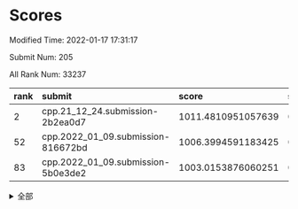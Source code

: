 # Scores

Modified Time: 2022-01-17 17:31:17

Submit Num: 205

All Rank Num: 33237

| rank |               submit               |       score        |       sigma        | pk_num |
| :--- | :--------------------------------- | :----------------- | :----------------- | :----- |
| 2    | cpp.21_12_24.submission-2b2ea0d7   | 1011.4810951057639 | 0.7874665162270725 | 650    |
| 52   | cpp.2022_01_09.submission-816672bd | 1006.3994591183425 | 0.7076482590929405 | 647    |
| 83   | cpp.2022_01_09.submission-5b0e3de2 | 1003.0153876060251 | 0.7051846681137197 | 645    |


<details>
<summary>全部</summary>

| rank |                 submit                 |       score        |       sigma        | pk_num |
| :--- | :------------------------------------- | :----------------- | :----------------- | :----- |
| 1    | gobigger.level_3.submission_level_3_26 | 1011.6378065868777 | 0.802575951191161  | 649    |
| 2    | cpp.21_12_24.submission-2b2ea0d7       | 1011.4810951057639 | 0.7874665162270725 | 650    |
| 3    | gobigger.level_3.submission_level_3_27 | 1011.3594568383052 | 0.7701405894877277 | 650    |
| 4    | gobigger.level_3.submission_level_3_29 | 1011.2044557258915 | 0.7594862381696365 | 648    |
| 5    | gobigger.level_3.submission_level_3_48 | 1011.1202608872035 | 0.7757928005561081 | 646    |
| 6    | gobigger.level_3.submission_level_3_8  | 1011.119978593252  | 0.7784604815074536 | 647    |
| 7    | gobigger.level_3.submission_level_3_47 | 1011.114379066131  | 0.7936120665259851 | 649    |
| 8    | gobigger.level_3.submission_level_3_33 | 1011.0445793797115 | 0.7953200025839974 | 647    |
| 9    | gobigger.level_3.submission_level_3_30 | 1010.7386971566048 | 0.7713235280289282 | 647    |
| 10   | gobigger.level_3.submission_level_3_16 | 1010.612051580269  | 0.7786973612162116 | 652    |
| 11   | gobigger.level_3.submission_level_3_9  | 1010.5713608631614 | 0.7681328796153131 | 650    |
| 12   | gobigger.level_3.submission_level_3_5  | 1010.5105234408325 | 0.7956523293486628 | 650    |
| 13   | gobigger.level_3.submission_level_3_2  | 1010.4873790976296 | 0.7561257811953392 | 649    |
| 14   | gobigger.level_3.submission_level_3_43 | 1010.3495195003417 | 0.79345792023026   | 643    |
| 15   | gobigger.level_3.submission_level_3_20 | 1010.31744824576   | 0.7507430261057552 | 645    |
| 16   | gobigger.level_3.submission_level_3_41 | 1010.289850547788  | 0.7579138301423667 | 651    |
| 17   | gobigger.level_3.submission_level_3_14 | 1010.2582213444009 | 0.7782934120583084 | 647    |
| 18   | gobigger.level_3.submission_level_3_45 | 1010.1539587872799 | 0.7650737172582572 | 649    |
| 19   | gobigger.level_3.submission_level_3_10 | 1010.1468155531996 | 0.7556632261686405 | 652    |
| 20   | gobigger.level_3.submission_level_3_17 | 1010.1237043497058 | 0.7844698805432397 | 650    |
| 21   | gobigger.level_3.submission_level_3_6  | 1010.0931082859507 | 0.7728833538506372 | 649    |
| 22   | gobigger.level_3.submission_level_3_0  | 1010.0874559639439 | 0.7678152348830856 | 649    |
| 23   | gobigger.level_3.submission_level_3_38 | 1010.0662484693318 | 0.7650796848845556 | 653    |
| 24   | gobigger.level_3.submission_level_3_39 | 1010.0096369399201 | 0.7611893337076697 | 646    |
| 25   | gobigger.level_3.submission_level_3_49 | 1009.9488907489695 | 0.7412969695771587 | 653    |
| 26   | gobigger.level_3.submission_level_3_4  | 1009.9350014459201 | 0.7538040947179075 | 648    |
| 27   | gobigger.level_3.submission_level_3_11 | 1009.9301890198802 | 0.77410416605237   | 648    |
| 28   | gobigger.level_3.submission_level_3_35 | 1009.8911392787356 | 0.759039572223544  | 652    |
| 29   | gobigger.level_3.submission_level_3_18 | 1009.8771479685059 | 0.7564554488856751 | 648    |
| 30   | gobigger.level_3.submission_level_3_25 | 1009.867675214638  | 0.7631042161076449 | 649    |
| 31   | gobigger.level_3.submission_level_3_19 | 1009.8495855677348 | 0.7602410475726731 | 647    |
| 32   | gobigger.level_3.submission_level_3_13 | 1009.8027526031319 | 0.7613798315045046 | 655    |
| 33   | gobigger.level_3.submission_level_3_28 | 1009.5966239267035 | 0.745323427126415  | 653    |
| 34   | gobigger.level_3.submission_level_3_24 | 1009.5943835067677 | 0.7541406309643318 | 644    |
| 35   | gobigger.level_3.submission_level_3_32 | 1009.5937143770522 | 0.7442604701258174 | 650    |
| 36   | gobigger.level_3.submission_level_3_40 | 1009.52755822216   | 0.7772569150277715 | 648    |
| 37   | gobigger.level_3.submission_level_3_36 | 1009.4617815557014 | 0.7546524577422871 | 648    |
| 38   | gobigger.level_3.submission_level_3_42 | 1009.428812585979  | 0.7441978525309095 | 649    |
| 39   | gobigger.level_3.submission_level_3_1  | 1009.4181987684176 | 0.766438468425646  | 649    |
| 40   | gobigger.level_3.submission_level_3_22 | 1009.3305508543216 | 0.7483022986024457 | 650    |
| 41   | gobigger.level_3.submission_level_3_15 | 1009.2467976733702 | 0.7407834922875264 | 652    |
| 42   | gobigger.level_3.submission_level_3_23 | 1009.181613078384  | 0.7555106366805661 | 646    |
| 43   | gobigger.level_3.submission_level_3_44 | 1009.0419469445341 | 0.7393134256037227 | 647    |
| 44   | gobigger.level_3.submission_level_3_3  | 1008.8503844588262 | 0.754436257091739  | 646    |
| 45   | gobigger.level_3.submission_level_3_31 | 1008.6063954659842 | 0.7400415643803613 | 648    |
| 46   | gobigger.level_3.submission_level_3_37 | 1008.5870824325712 | 0.7461244584691725 | 651    |
| 47   | gobigger.level_3.submission_level_3_46 | 1008.4806467146346 | 0.7475203609096098 | 649    |
| 48   | gobigger.level_3.submission_level_3_12 | 1008.1101364460964 | 0.7509871991842961 | 652    |
| 49   | gobigger.level_3.submission_level_3_21 | 1007.9948237273676 | 0.7318290343844275 | 654    |
| 50   | gobigger.level_3.submission_level_3_7  | 1007.7370707243659 | 0.7382220357981267 | 651    |
| 51   | gobigger.level_3.submission_level_3_34 | 1007.2987400731483 | 0.729660142915488  | 653    |
| 52   | cpp.2022_01_09.submission-816672bd     | 1006.3994591183425 | 0.7076482590929405 | 647    |
| 53   | gobigger.level_1.submission_level_1_33 | 1005.00978985704   | 0.7305682747754209 | 650    |
| 54   | gobigger.level_1.submission_level_1_42 | 1004.1900763576225 | 0.7165344451315505 | 648    |
| 55   | gobigger.level_1.submission_level_1_1  | 1004.1282079963422 | 0.7256022279864848 | 649    |
| 56   | gobigger.level_1.submission_level_1_4  | 1004.1169432139446 | 0.7175748393295582 | 648    |
| 57   | gobigger.level_1.submission_level_1_11 | 1004.0783446830175 | 0.7185153613778987 | 644    |
| 58   | gobigger.level_1.submission_level_1_46 | 1004.0663169397433 | 0.709510501428342  | 649    |
| 59   | gobigger.level_1.submission_level_1_10 | 1004.0270596360293 | 0.7034552035287164 | 643    |
| 60   | gobigger.level_1.submission_level_1_41 | 1003.775790540275  | 0.7146080921599566 | 650    |
| 61   | gobigger.level_1.submission_level_1_37 | 1003.7368503442632 | 0.711266149460456  | 649    |
| 62   | gobigger.level_1.submission_level_1_24 | 1003.7190544963521 | 0.7256975208524673 | 648    |
| 63   | gobigger.level_1.submission_level_1_3  | 1003.685938515906  | 0.7162932699576973 | 649    |
| 64   | gobigger.level_1.submission_level_1_39 | 1003.6788404981872 | 0.7193320835448913 | 650    |
| 65   | gobigger.level_1.submission_level_1_15 | 1003.6363023688127 | 0.7098248520408887 | 644    |
| 66   | gobigger.level_1.submission_level_1_16 | 1003.5903055358251 | 0.7255114131769018 | 650    |
| 67   | gobigger.level_1.submission_level_1_8  | 1003.5359336637966 | 0.7175473513689192 | 651    |
| 68   | gobigger.level_1.submission_level_1_22 | 1003.5077999822142 | 0.7129964336767464 | 649    |
| 69   | gobigger.level_1.submission_level_1_23 | 1003.4587093811298 | 0.714009561812675  | 646    |
| 70   | gobigger.level_1.submission_level_1_9  | 1003.3879508134455 | 0.712548110098391  | 649    |
| 71   | gobigger.level_1.submission_level_1_48 | 1003.3399299830381 | 0.7219897217192037 | 648    |
| 72   | gobigger.level_1.submission_level_1_17 | 1003.2847376984776 | 0.7206700069747977 | 649    |
| 73   | gobigger.level_1.submission_level_1_44 | 1003.2628885876602 | 0.7054798613896882 | 644    |
| 74   | gobigger.level_1.submission_level_1_38 | 1003.2346581982566 | 0.7117578365186898 | 651    |
| 75   | gobigger.level_1.submission_level_1_26 | 1003.1981535385156 | 0.717395686361187  | 650    |
| 76   | gobigger.level_1.submission_level_1_28 | 1003.1803084765945 | 0.7280388270303416 | 651    |
| 77   | gobigger.level_1.submission_level_1_45 | 1003.1698492078166 | 0.7166885197534512 | 645    |
| 78   | gobigger.level_1.submission_level_1_21 | 1003.158820107357  | 0.7079839185391001 | 647    |
| 79   | gobigger.level_1.submission_level_1_25 | 1003.1233682272465 | 0.7259139758129822 | 653    |
| 80   | gobigger.level_1.submission_level_1_30 | 1003.1227779689518 | 0.7202701694791667 | 649    |
| 81   | gobigger.level_1.submission_level_1_31 | 1003.1154283453518 | 0.7101031890576196 | 645    |
| 82   | gobigger.level_1.submission_level_1_20 | 1003.0322105066737 | 0.7103456304644508 | 651    |
| 83   | cpp.2022_01_09.submission-5b0e3de2     | 1003.0153876060251 | 0.7051846681137197 | 645    |
| 84   | gobigger.level_1.submission_level_1_35 | 1002.9781755788983 | 0.724904657506579  | 648    |
| 85   | gobigger.level_1.submission_level_1_47 | 1002.9551920897594 | 0.7149518094042258 | 649    |
| 86   | gobigger.level_1.submission_level_1_49 | 1002.9350695074695 | 0.719141374955328  | 642    |
| 87   | gobigger.level_1.submission_level_1_29 | 1002.9259854346708 | 0.7178977844520634 | 650    |
| 88   | gobigger.level_1.submission_level_1_40 | 1002.886403200152  | 0.6989675032282514 | 651    |
| 89   | gobigger.level_1.submission_level_1_43 | 1002.8782323604187 | 0.7156314558802941 | 649    |
| 90   | gobigger.level_1.submission_level_1_34 | 1002.8610982794887 | 0.7198018354654064 | 651    |
| 91   | gobigger.level_1.submission_level_1_12 | 1002.7049195211338 | 0.7114688838428406 | 648    |
| 92   | gobigger.level_1.submission_level_1_6  | 1002.6875290504474 | 0.7138939315894245 | 649    |
| 93   | gobigger.level_1.submission_level_1_2  | 1002.6659512850251 | 0.7166788411786505 | 646    |
| 94   | gobigger.level_1.submission_level_1_13 | 1002.6123703324126 | 0.7051385650853378 | 647    |
| 95   | gobigger.level_1.submission_level_1_18 | 1002.460100772868  | 0.7032628337537088 | 645    |
| 96   | gobigger.level_1.submission_level_1_14 | 1002.3339490821401 | 0.7166823098307002 | 650    |
| 97   | gobigger.level_1.submission_level_1_19 | 1002.1699694261146 | 0.6926286309552153 | 648    |
| 98   | gobigger.level_1.submission_level_1_32 | 1002.1606765400521 | 0.7109437290508385 | 652    |
| 99   | gobigger.level_1.submission_level_1_36 | 1002.1460233233573 | 0.7154395125479753 | 647    |
| 100  | gobigger.level_1.submission_level_1_0  | 1002.0993554757634 | 0.7242837978884448 | 649    |
| 101  | gobigger.level_1.submission_level_1_5  | 1002.0728428967731 | 0.7092049497274237 | 647    |
| 102  | gobigger.level_1.submission_level_1_27 | 1002.0096730420707 | 0.7021872531537597 | 650    |
| 103  | gobigger.level_1.submission_level_1_7  | 1001.9190067760533 | 0.7197920672456691 | 644    |
| 104  | gobigger.random.submission_random_34   | 997.4968157033853  | 0.7010844398462932 | 646    |
| 105  | gobigger.random.submission_random_9    | 997.1897592988273  | 0.7058596327986516 | 646    |
| 106  | gobigger.random.submission_random_17   | 997.0141491056987  | 0.7059782932328116 | 650    |
| 107  | gobigger.random.submission_random_5    | 996.8662573154608  | 0.7006628125499906 | 650    |
| 108  | gobigger.random.submission_random_2    | 996.8206640508205  | 0.7102594556625865 | 647    |
| 109  | gobigger.random.submission_random_1    | 996.7919429523106  | 0.7115523580509068 | 649    |
| 110  | gobigger.random.submission_random_23   | 996.5535487335176  | 0.7055208888917381 | 648    |
| 111  | gobigger.random.submission_random_44   | 996.4910742143376  | 0.7143511266759749 | 640    |
| 112  | gobigger.random.submission_random_13   | 996.4577369203096  | 0.716115793143308  | 651    |
| 113  | gobigger.random.submission_random_32   | 996.4083147634059  | 0.7257238948941165 | 645    |
| 114  | gobigger.random.submission_random_37   | 996.3444220012726  | 0.7172793375608442 | 652    |
| 115  | gobigger.random.submission_random_48   | 996.3410383887914  | 0.7040811791011726 | 643    |
| 116  | gobigger.random.submission_random_36   | 996.2757321169114  | 0.7109931161707    | 653    |
| 117  | gobigger.random.submission_random_10   | 996.2664745881283  | 0.6964088311217488 | 649    |
| 118  | gobigger.random.submission_random_29   | 996.2281987383441  | 0.7087176134701704 | 651    |
| 119  | gobigger.random.submission_random_35   | 996.2169790421843  | 0.7026429102668812 | 652    |
| 120  | gobigger.random.submission_random_47   | 996.1395416164335  | 0.7106403459092359 | 646    |
| 121  | gobigger.random.submission_random_0    | 996.0029913043343  | 0.723054185089018  | 653    |
| 122  | gobigger.random.submission_random_38   | 995.9979840340732  | 0.7068919848191397 | 653    |
| 123  | gobigger.random.submission_random_18   | 995.9974154627358  | 0.7075487358187613 | 646    |
| 124  | gobigger.random.submission_random_12   | 995.9273621975193  | 0.7149294840986693 | 650    |
| 125  | gobigger.random.submission_random_49   | 995.9060284551913  | 0.6993696027210934 | 650    |
| 126  | gobigger.random.submission_random_6    | 995.8633033849495  | 0.705668171664606  | 651    |
| 127  | gobigger.random.submission_random_16   | 995.8127904695177  | 0.7069981739246054 | 646    |
| 128  | gobigger.random.submission_random_40   | 995.8044956141075  | 0.7113483519722412 | 646    |
| 129  | gobigger.random.submission_random_42   | 995.7403950561759  | 0.7077948406736497 | 649    |
| 130  | gobigger.random.submission_random_8    | 995.7197792480057  | 0.7121141300933715 | 652    |
| 131  | gobigger.random.submission_random_19   | 995.7055721060623  | 0.7090417458538656 | 648    |
| 132  | gobigger.random.submission_random_41   | 995.6748891209905  | 0.7099813374203618 | 647    |
| 133  | gobigger.random.submission_random_28   | 995.6734872522801  | 0.717157960528939  | 650    |
| 134  | gobigger.random.submission_random_26   | 995.6521514044824  | 0.7116658565286328 | 650    |
| 135  | gobigger.random.submission_random_15   | 995.577762957709   | 0.7066712095131217 | 647    |
| 136  | gobigger.random.submission_random_33   | 995.5721260476811  | 0.707228108708149  | 652    |
| 137  | gobigger.random.submission_random_20   | 995.542689810902   | 0.7087859719715645 | 644    |
| 138  | gobigger.random.submission_random_39   | 995.5289327718015  | 0.7234030724298087 | 648    |
| 139  | gobigger.random.submission_random_25   | 995.4371337638789  | 0.7025044167091886 | 649    |
| 140  | gobigger.random.submission_random_11   | 995.4361986954968  | 0.7090025298954309 | 650    |
| 141  | gobigger.random.submission_random_4    | 995.394979771466   | 0.7392758581588653 | 650    |
| 142  | gobigger.random.submission_random_7    | 995.3175991138124  | 0.7112657282504437 | 650    |
| 143  | gobigger.random.submission_random_30   | 995.2623708143773  | 0.7131159923083057 | 646    |
| 144  | gobigger.random.submission_random_31   | 995.225060373878   | 0.7166454658323507 | 651    |
| 145  | gobigger.random.submission_random_14   | 995.1634626875332  | 0.7062739711044891 | 651    |
| 146  | gobigger.random.submission_random_22   | 995.1453752852913  | 0.7084227914761667 | 645    |
| 147  | gobigger.random.submission_random_24   | 995.1404051177905  | 0.7090734462411582 | 647    |
| 148  | gobigger.random.submission_random_43   | 995.1032508317516  | 0.7004321624721755 | 652    |
| 149  | gobigger.random.submission_random_27   | 995.0782630829169  | 0.7188409182036907 | 645    |
| 150  | gobigger.random.submission_random_46   | 994.8968254866767  | 0.704286748581015  | 651    |
| 151  | gobigger.random.submission_random_21   | 994.869565340059   | 0.7132515190514777 | 642    |
| 152  | gobigger.random.submission_random_45   | 994.8517405934771  | 0.72256091119797   | 645    |
| 153  | gobigger.random.submission_random_3    | 994.1855523276275  | 0.7140722124865994 | 647    |
| 154  | gobigger.level_2.submission_level_2_22 | 994.1206794440068  | 0.7330302083729405 | 647    |
| 155  | gobigger.level_2.submission_level_2_12 | 993.6385998636947  | 0.7222178349013788 | 653    |
| 156  | gobigger.level_2.submission_level_2_1  | 993.628656912      | 0.745236762143821  | 646    |
| 157  | gobigger.level_2.submission_level_2_25 | 993.6013233325875  | 0.7431404273045186 | 648    |
| 158  | gobigger.level_2.submission_level_2_13 | 993.42618386304    | 0.7237570761667457 | 645    |
| 159  | gobigger.level_2.submission_level_2_29 | 993.4115224702972  | 0.7549932814289069 | 650    |
| 160  | gobigger.level_2.submission_level_2_35 | 993.3646111316405  | 0.7344844801378039 | 649    |
| 161  | gobigger.level_2.submission_level_2_20 | 993.3513831189696  | 0.7310970271529217 | 647    |
| 162  | gobigger.level_2.submission_level_2_45 | 993.3047168513342  | 0.7221775025655136 | 651    |
| 163  | gobigger.level_2.submission_level_2_28 | 993.1402938017188  | 0.73813267111774   | 647    |
| 164  | gobigger.level_2.submission_level_2_41 | 992.9741574345458  | 0.7245645104108532 | 649    |
| 165  | gobigger.level_2.submission_level_2_6  | 992.9491013485674  | 0.749971048031238  | 651    |
| 166  | gobigger.level_2.submission_level_2_46 | 992.7998534049958  | 0.7402551890989127 | 649    |
| 167  | gobigger.level_2.submission_level_2_9  | 992.7264666386138  | 0.7323869077279368 | 654    |
| 168  | gobigger.level_2.submission_level_2_34 | 992.6717571314463  | 0.7319758900564586 | 647    |
| 169  | gobigger.level_2.submission_level_2_24 | 992.6673202508795  | 0.7416576739518337 | 650    |
| 170  | gobigger.level_2.submission_level_2_21 | 992.614999968766   | 0.7310824056152778 | 652    |
| 171  | gobigger.level_2.submission_level_2_26 | 992.600224746005   | 0.7476555312159678 | 646    |
| 172  | gobigger.level_2.submission_level_2_39 | 992.5938985398302  | 0.7475752757678127 | 651    |
| 173  | gobigger.level_2.submission_level_2_2  | 992.5594506596851  | 0.7351559693479665 | 647    |
| 174  | gobigger.level_2.submission_level_2_7  | 992.5523104745068  | 0.7386989830063244 | 650    |
| 175  | gobigger.level_2.submission_level_2_0  | 992.5452212740241  | 0.7255378984422087 | 643    |
| 176  | gobigger.level_2.submission_level_2_27 | 992.5029053912111  | 0.7329489462931588 | 653    |
| 177  | gobigger.level_2.submission_level_2_15 | 992.4474029097373  | 0.725481911960855  | 650    |
| 178  | gobigger.level_2.submission_level_2_48 | 992.3820464544622  | 0.7490532961135449 | 648    |
| 179  | gobigger.level_2.submission_level_2_42 | 992.3284191053383  | 0.7650688445867274 | 645    |
| 180  | gobigger.level_2.submission_level_2_16 | 992.3246648827796  | 0.7444767332667194 | 649    |
| 181  | gobigger.level_2.submission_level_2_40 | 992.2642781720978  | 0.7346259659309615 | 650    |
| 182  | gobigger.level_2.submission_level_2_38 | 992.209141629916   | 0.7281140012678604 | 642    |
| 183  | gobigger.level_2.submission_level_2_4  | 992.1559340624913  | 0.7320429312599007 | 651    |
| 184  | gobigger.level_2.submission_level_2_47 | 992.1485752933162  | 0.7462358559110543 | 647    |
| 185  | gobigger.level_2.submission_level_2_44 | 992.1303771818201  | 0.7433571350410823 | 649    |
| 186  | gobigger.level_2.submission_level_2_32 | 991.9483355036828  | 0.7456306336548526 | 648    |
| 187  | gobigger.level_2.submission_level_2_18 | 991.9315568356546  | 0.7321911257272203 | 650    |
| 188  | gobigger.level_2.submission_level_2_31 | 991.9178581069348  | 0.7516412855989266 | 652    |
| 189  | gobigger.level_2.submission_level_2_30 | 991.8856756020164  | 0.756810899709599  | 644    |
| 190  | gobigger.level_2.submission_level_2_14 | 991.8465897008577  | 0.7261929993358471 | 647    |
| 191  | gobigger.level_2.submission_level_2_43 | 991.7667750324197  | 0.7360290614644347 | 646    |
| 192  | gobigger.level_2.submission_level_2_5  | 991.4886853305792  | 0.7409647386811545 | 649    |
| 193  | gobigger.level_2.submission_level_2_3  | 991.3258699681778  | 0.7500612463665833 | 647    |
| 194  | gobigger.level_2.submission_level_2_37 | 991.2713622226647  | 0.7357857220549099 | 650    |
| 195  | gobigger.level_2.submission_level_2_23 | 991.2449041574226  | 0.7445154273701757 | 645    |
| 196  | gobigger.level_2.submission_level_2_10 | 991.2058639186064  | 0.7503749796206297 | 648    |
| 197  | gobigger.level_2.submission_level_2_8  | 991.1840664551848  | 0.7578183242416249 | 649    |
| 198  | gobigger.level_2.submission_level_2_36 | 990.840511704449   | 0.7398694646102635 | 651    |
| 199  | gobigger.level_2.submission_level_2_49 | 990.8064842583871  | 0.767075445940278  | 653    |
| 200  | gobigger.level_2.submission_level_2_11 | 990.5870447208887  | 0.7607837404595604 | 647    |
| 201  | gobigger.level_2.submission_level_2_17 | 990.4018176456998  | 0.7557954326162767 | 645    |
| 202  | gobigger.level_2.submission_level_2_19 | 990.0828888454154  | 0.7619298950685641 | 645    |
| 203  | gobigger.level_2.submission_level_2_33 | 989.4553338921537  | 0.7806631182594229 | 648    |
| 204  | gobigger.none.submission_none_0        | 978.012269351765   | 1.3169096267810239 | 650    |
| 205  | gobigger.none.submission_none_1        | 977.7082153664144  | 1.289143341449567  | 649    |

</details>